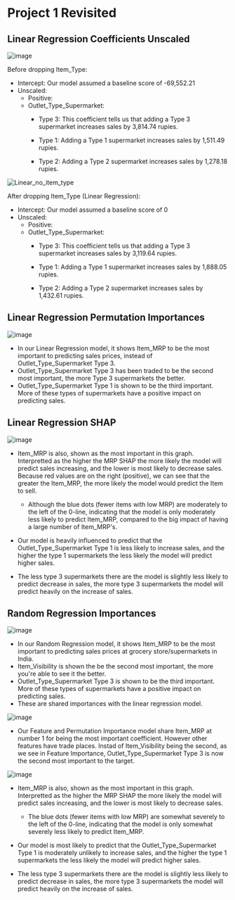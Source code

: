 # Project 1 Revisited
## Linear Regression Coefficients Unscaled
![image](https://github.com/CaillahR/Importances-and-Coefficients/assets/121994185/bfd913a5-4084-4bbe-b430-9dba5758a2c5)

Before dropping Item_Type:
- Intercept: Our model assumed a baseline score of -69,552.21
- Unscaled:
   - Positive:
   - Outlet_Type_Supermarket:
      - Type 3: This coefficient tells us that adding a Type 3 supermarket increases sales by 3,814.74 rupies.
      
      - Type 1: Adding a Type 1 supermarket increases sales by 1,511.49 rupies.
           
     - Type 2: Adding a Type 2 supermarket increases sales by 1,278.18 rupies.
 
![Linear_no_item_type](https://github.com/CaillahR/Importances-and-Coefficients/assets/121994185/44b11a27-3fcc-4e31-a16b-6b72be4fbb6f)

After dropping Item_Type (Linear Regression):
- Intercept: Our model assumed a baseline score of 0
- Unscaled:
   - Positive:
   - Outlet_Type_Supermarket:
      - Type 3: This coefficient tells us that adding a Type 3 supermarket increases sales by 3,119.64 rupies.
      
      - Type 1: Adding a Type 1 supermarket increases sales by 1,888.05 rupies.
           
      - Type 2: Adding a Type 2 supermarket increases sales by 1,432.61 rupies.
    
## Linear Regression Permutation Importances

![image](https://github.com/CaillahR/Importances-and-Coefficients/assets/121994185/e6a5ea40-70df-43f9-ad71-c3b3c6e7b7e0)

- In our Linear Regression model, it shows Item_MRP to be the most important to predicting sales prices, instead of Outlet_Type_Supermarket Type 3.
- Outlet_Type_Supermarket Type 3 has been traded to be the second most important, the more Type 3 supermarkets the better.
- Outlet_Type_Supermarket Type 1 is shown to be the third important. More of these types of supermarkets have a positive impact on predicting sales.

## Linear Regression SHAP

![image](https://github.com/CaillahR/Importances-and-Coefficients/assets/121994185/cdbdd860-60aa-4d59-868b-9485435764a0)

- Item_MRP is also, shown as the most important in this graph. Interpretted as the higher the MRP SHAP the more likely the model will predict sales increasing, and the lower is most likely to decrease sales. Because red values are on the right (positive), we can see that the greater the Item_MRP, the more likely the model would predict the Item to sell.

     - Although the blue dots (fewer items with low MRP) are moderately to the left of the 0-line, indicating that the model is only moderately less likely to predict Item_MRP, compared to the big impact of having a large number of Item_MRP's.
 
 - Our model is heavily influenced to predict that the Outlet_Type_Supermarket Type 1 is less likely to increase sales, and the higher the type 1 supermarkets the less likely the model will predict higher sales.

 - The less type 3 supermarkets there are the model is slightly less likely to predict decrease in sales, the more type 3 supermarkets the model will predict heavily on the increase of sales.
      
## Random Regression Importances

![image](https://github.com/CaillahR/Importances-and-Coefficients/assets/121994185/3c65d7d7-f1df-4d72-a94c-1b42924f407f)

- In our Random Regression model, it shows Item_MRP to be the most important to predicting sales prices at grocery store/supermarkets in India.
- Item_Visibility is shown the be the second most important, the more you're able to see it the better.
- Outlet_Type_Supermarket Type 3 is shown to be the third important. More of these types of supermarkets have a positive impact on predicting sales.
- These are shared importances with the linear regression model.

![image](https://github.com/CaillahR/Importances-and-Coefficients/assets/121994185/283c1f10-bbdc-4627-baec-223241c25966)


- Our Feature and Permutation Importance model share Item_MRP at number 1 for being the most important coefficient. However other features have trade places. Instad of Item_Visibility being the second, as we see in Feature Importance, Outlet_Type_Supermarket Type 3 is now the second most important to the target.

![image](https://github.com/CaillahR/Importances-and-Coefficients/assets/121994185/df507ac0-0c9b-4b76-add3-2f727ab72c23)

- Item_MRP is also, shown as the most important in this graph. Interpretted as the higher the MRP SHAP the more likely the model will predict sales increasing, and the lower is most likely to decrease sales.

     - The blue dots (fewer items with low MRP) are somewhat severely to the left of the 0-line, indicating that the model is only somewhat severely less likely to predict Item_MRP.
 
 - Our model is most likely to predict that the Outlet_Type_Supermarket Type 1 is moderately unlikely to increase sales, and the higher the type 1 supermarkets the less likely the model will predict higher sales.

 - The less type 3 supermarkets there are the model is slightly less likely to predict decrease in sales, the more type 3 supermarkets the model will predict heavily on the increase of sales.

